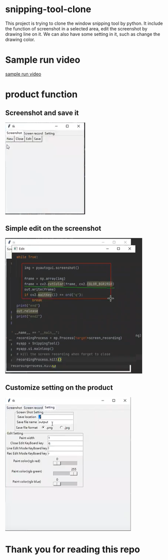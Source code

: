 # snipping-tool-clone
This project is trying to clone the window snipping tool by python. It include the function of screenshot in a selected area, edit the screenshot by drawing line on it. We can also have some setting in it, such as change the drawing color.

# Sample run video
[sample run video](https://drive.google.com/file/d/1lziI2dLh_R44-rJOrX4eTcocWidhjOb7/view?usp=sharing)

# product function

## Screenshot and save it
![snipping_photo1](./screenshot_for_readme/snipping1.PNG)

## Simple edit on the screenshot
![snipping_photo2](./screenshot_for_readme/snipping2.PNG)

## Customize setting on the product
![snipping_photo3](./screenshot_for_readme/snipping3.PNG)

# Thank you for reading this repo


